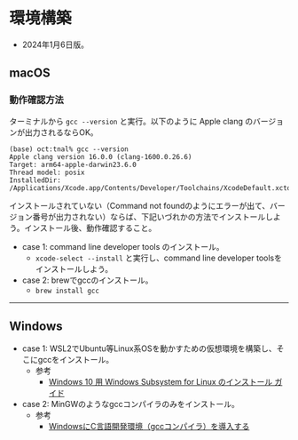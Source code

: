 # 環境構築
- 2024年1月6日版。

## macOS
### 動作確認方法
ターミナルから ``gcc --version`` と実行。以下のように Apple clang のバージョンが出力されるならOK。

```shell
(base) oct:tnal% gcc --version
Apple clang version 16.0.0 (clang-1600.0.26.6)
Target: arm64-apple-darwin23.6.0
Thread model: posix
InstalledDir: /Applications/Xcode.app/Contents/Developer/Toolchains/XcodeDefault.xctoolchain/usr/bin
```

インストールされていない（Command not foundのようにエラーが出て、バージョン番号が出力されない）ならば、下記いづれかの方法でインストールしよう。インストール後、動作確認すること。
- case 1: command line developer tools のインストール。
  - ``xcode-select --install`` と実行し、command line developer toolsをインストールしよう。
- case 2: brewでgccのインストール。
  - ``brew install gcc``

<hr>

## Windows
- case 1: WSL2でUbuntu等Linux系OSを動かすための仮想環境を構築し、そこにgccをインストール。
  - 参考
    - [Windows 10 用 Windows Subsystem for Linux のインストール ガイド](https://docs.microsoft.com/ja-jp/windows/wsl/install-win10)
- case 2: MinGWのようなgccコンパイラのみをインストール。
  - 参考
    - [WindowsにC言語開発環境（gccコンパイラ）を導入する](https://dianxnao.com/windowscgcc/)
